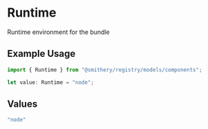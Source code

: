 # Runtime

Runtime environment for the bundle

## Example Usage

```typescript
import { Runtime } from "@smithery/registry/models/components";

let value: Runtime = "node";
```

## Values

```typescript
"node"
```